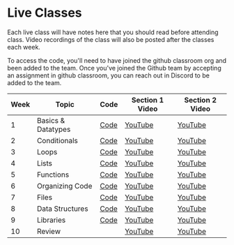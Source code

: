 # Live Classes

Each live class will have notes here that you should read before attending class.
Video recordings of the class will also be posted after the classes each week.

To access the code, you'll need to have joined the github classroom org and been
added to the team. Once you've joined the Github team by accepting an assignment
in github classroom, you can reach out in Discord to be added to the team.

| Week | Topic              | Code            | Section 1 Video        | Section 2 Video        |
| ---- | ------------------ | --------------- | ---------------------- | ---------------------- |
| 1    | Basics & Datatypes | [Code][w1-code] | [YouTube][w1-video-1]  | [YouTube][w1-video-2]  |
| 2    | Conditionals       | [Code][w2-code] | [YouTube][w2-video-1]  | [YouTube][w2-video-2]  |
| 3    | Loops              | [Code][w3-code] | [YouTube][w3-video-1]  | [YouTube][w3-video-2]  |
| 4    | Lists              | [Code][w4-code] | [YouTube][w4-video-1]  | [YouTube][w4-video-2]  |
| 5    | Functions          | [Code][w5-code] | [YouTube][w5-video-1]  | [YouTube][w5-video-2]  |
| 6    | Organizing Code    | [Code][w6-code] | [YouTube][w6-video-1]  | [YouTube][w6-video-2]  |
| 7    | Files              | [Code][w7-code] | [YouTube][w7-video-1]  | [YouTube][w7-video-2]  |
| 8    | Data Structures    | [Code][w8-code] | [YouTube][w8-video-1]  | [YouTube][w8-video-2]  |
| 9    | Libraries          | [Code][w9-code] | [YouTube][w9-video-1]  | [YouTube][w9-video-2]  |
| 10   | Review             |                 | [YouTube][w10-video-1] | [YouTube][w10-video-2] |

[w1-code]: https://github.com/kibo-programming-1-oct-22/live-classes-code/tree/main/class1
[w1-video-1]: https://youtu.be/65054g99EAY
[w1-video-2]: https://youtu.be/QM6WM_2MmK4
[w2-code]: https://github.com/kibo-programming-1-oct-22/live-classes-code/tree/main/class2
[w2-video-1]: https://youtu.be/ZEJvHK_iYnQ
[w2-video-2]: https://youtu.be/VnAfwjPnAmo
[w3-code]: https://github.com/kibo-programming-1-oct-22/live-classes-code/tree/main/class3
[w3-video-1]: https://youtu.be/9REq5unG2H0
[w3-video-2]: https://youtu.be/IbZMsPMagqw
[w4-code]: https://github.com/kibo-programming-1-oct-22/live-classes-code/tree/main/class4
[w4-video-1]: https://youtu.be/QpjmHgAVHKo
[w4-video-2]: https://youtu.be/fzoryOs05Lk
[w5-code]: https://github.com/kibo-programming-1-oct-22/live-classes-code/tree/main/class5
[w5-video-1]: https://youtu.be/6HX0RATeFsg
[w5-video-2]: https://youtu.be/9KDPDtbL_kc
[w6-code]: https://github.com/kibo-programming-1-oct-22/live-classes-code/tree/main/class6
[w6-video-1]: https://youtu.be/vGIfeHHRq44
[w6-video-2]: https://youtu.be/xcJ_FGEtctY
[w7-code]: https://github.com/kibo-programming-1-oct-22/live-classes-code/blob/main/class7/code_links_per_class.txt
[w7-video-1]: https://youtu.be/JRZGOUUhZWc
[w7-video-2]: https://youtu.be/E9qyhOKqQi0
[w8-code]: https://github.com/kibo-programming-1-oct-22/live-classes-code/blob/main/class8/code_links_per_class.txt
[w8-video-1]: https://youtu.be/6S71OZ6YkkA
[w8-video-2]: https://youtu.be/9a9KHC_CUoc
[w9-code]: https://github.com/kibo-programming-1-oct-22/live-classes-code/blob/main/class9/
[w9-video-1]: https://youtu.be/Sx9hZUWp2Ao
[w9-video-2]: https://youtu.be/Sx9hZUWp2Ao
[w10-video-1]: https://youtu.be/0RN0eBSyFrA
[w10-video-2]: https://youtu.be/OPFAJxJ0pTM
